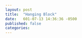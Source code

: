 ```yaml
---
layout: post
title:  "Hanging Block"
date:   601-07-13 14:36:36 -0500
published: false
categories: 
---
```




<html>
  <body >
    <script type="text/javascript" src="/assets/hanging_block.js"></script>
    <div id="container"></div>
  </body>
</html>
